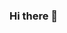### Hi there 👋

<!--
**Aurelie-art/Aurelie-art** is a ✨ _special_ ✨ repository because its `README.md` (this file) appears on your GitHub profile.
![Cover](https://github.com/Aurelie-art/Aurelie-art/main/img/jour.jpg)

Here are some ideas to get you started:

- 🔭 I’m currently working on ...
- 🌱 I’m currently learning ...
- 👯 I’m looking to collaborate on ...
- 🤔 I’m looking for help with ...
- 💬 Ask me about ...
- 📫 How to reach me: ...
- 😄 Pronouns: ...
- ⚡ Fun fact: ...
-->
